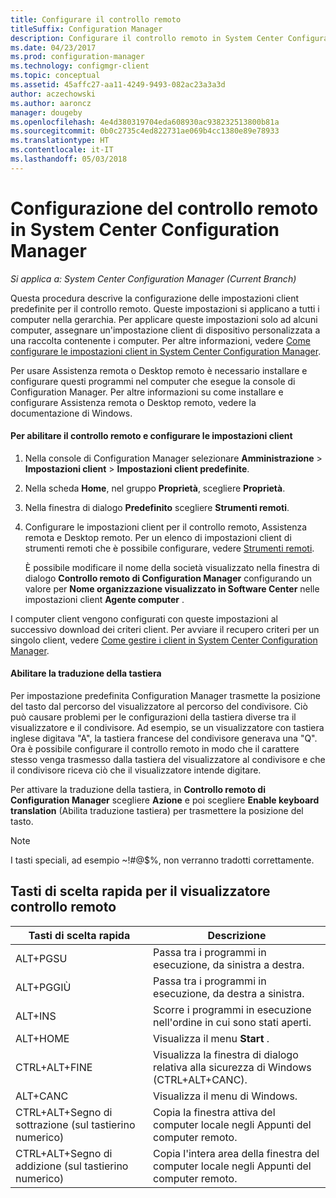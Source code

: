 ```yaml
---
title: Configurare il controllo remoto
titleSuffix: Configuration Manager
description: Configurare il controllo remoto in System Center Configuration Manager.
ms.date: 04/23/2017
ms.prod: configuration-manager
ms.technology: configmgr-client
ms.topic: conceptual
ms.assetid: 45affc27-aa11-4249-9493-082ac23a3a3d
author: aczechowski
ms.author: aaroncz
manager: dougeby
ms.openlocfilehash: 4e4d380319704eda608930ac938232513800b81a
ms.sourcegitcommit: 0b0c2735c4ed822731ae069b4cc1380e89e78933
ms.translationtype: HT
ms.contentlocale: it-IT
ms.lasthandoff: 05/03/2018
---
```

# <a name="configuring-remote-control-in-system-center-configuration-manager"></a>Configurazione del controllo remoto in System Center Configuration Manager

*Si applica a: System Center Configuration Manager (Current Branch)*

 Questa procedura descrive la configurazione delle impostazioni client predefinite per il controllo remoto. Queste impostazioni si applicano a tutti i computer nella gerarchia. Per applicare queste impostazioni solo ad alcuni computer, assegnare un'impostazione client di dispositivo personalizzata a una raccolta contenente i computer. Per altre informazioni, vedere [Come configurare le impostazioni client in System Center Configuration Manager](../../../../core/clients/deploy/configure-client-settings.md). 

Per usare Assistenza remota o Desktop remoto è necessario installare e configurare questi programmi nel computer che esegue la console di Configuration Manager. Per altre informazioni su come installare e configurare Assistenza remota o Desktop remoto, vedere la documentazione di Windows.  

#### <a name="to-enable-remote-control-and-configure-client-settings"></a>Per abilitare il controllo remoto e configurare le impostazioni client  

1.  Nella console di Configuration Manager selezionare **Amministrazione** > **Impostazioni client** > **Impostazioni client predefinite**.  

4.  Nella scheda **Home**, nel gruppo **Proprietà**, scegliere **Proprietà**.  

5.  Nella finestra di dialogo **Predefinito** scegliere **Strumenti remoti**.  

6.  Configurare le impostazioni client per il controllo remoto, Assistenza remota e Desktop remoto. Per un elenco di impostazioni client di strumenti remoti che è possibile configurare, vedere [Strumenti remoti](../../../../core/clients/deploy/about-client-settings.md#remote-tools).  

    È possibile modificare il nome della società visualizzato nella finestra di dialogo **Controllo remoto di Configuration Manager** configurando un valore per **Nome organizzazione visualizzato in Software Center** nelle impostazioni client **Agente computer** .  

 I computer client vengono configurati con queste impostazioni al successivo download dei criteri client. Per avviare il recupero criteri per un singolo client, vedere [Come gestire i client in System Center Configuration Manager](../../../../core/clients/manage/manage-clients.md).  

#### <a name="enable-keyboard-translation"></a>Abilitare la traduzione della tastiera

Per impostazione predefinita Configuration Manager trasmette la posizione del tasto dal percorso del visualizzatore al percorso del condivisore. Ciò può causare problemi per le configurazioni della tastiera diverse tra il visualizzatore e il condivisore. Ad esempio, se un visualizzatore con tastiera inglese digitava "A", la tastiera francese del condivisore generava una "Q". Ora è possibile configurare il controllo remoto in modo che il carattere stesso venga trasmesso dalla tastiera del visualizzatore al condivisore e che il condivisore riceva ciò che il visualizzatore intende digitare.

Per attivare la traduzione della tastiera, in **Controllo remoto di Configuration Manager** scegliere **Azione** e poi scegliere **Enable keyboard translation** (Abilita traduzione tastiera) per trasmettere la posizione del tasto.

> [!NOTE]
>
> I tasti speciali, ad esempio ~!#@$%, non verranno tradotti correttamente.


## <a name="keyboard-shortcuts-for-the-remote-control-viewer"></a>Tasti di scelta rapida per il visualizzatore controllo remoto

|Tasti di scelta rapida|Descrizione|  
|-----------------------|-----------------|  
|ALT+PGSU|Passa tra i programmi in esecuzione, da sinistra a destra.|  
|ALT+PGGIÙ|Passa tra i programmi in esecuzione, da destra a sinistra.|  
|ALT+INS|Scorre i programmi in esecuzione nell'ordine in cui sono stati aperti.|  
|ALT+HOME|Visualizza il menu **Start** .|  
|CTRL+ALT+FINE|Visualizza la finestra di dialogo relativa alla sicurezza di Windows (CTRL+ALT+CANC).|  
|ALT+CANC|Visualizza il menu di Windows.|  
|CTRL+ALT+Segno di sottrazione (sul tastierino numerico)|Copia la finestra attiva del computer locale negli Appunti del computer remoto.|  
|CTRL+ALT+Segno di addizione (sul tastierino numerico)|Copia l'intera area della finestra del computer locale negli Appunti del computer remoto.|  
